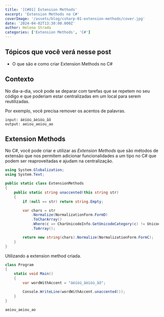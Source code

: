 ```yaml
---
title: '[C#01] Extension Methods'
excerpt: 'Extension Methods no C#'
coverImage: '/assets/blog/csharp-01-extension-methods/cover.jpg'
date: '2024-04-02T13:30:00.000Z'
author: Helena Strada
categories: ['Extension Methods', 'C#']
---
```


## Tópicos que você verá nesse post

- O que são e como criar Extension Methods no C#

## Contexto

No dia-a-dia, você pode se deparar com tarefas que se repetem no seu código e que poderiam estar centralizadas em um local para serem reutilizadas. 

Por exemplo, você precisa remover os acentos de palavras.

```
input: áéíóú_àèìòù_ãõ
output: aeiou_aeiou_ao
```

## Extension Methods

No C#, você pode criar e utilizar as *Extension Methods* que são métodos de extensão que nos permitem adicionar funcionalidades a um tipo no C# que podem ser reaproveitadas e ajudam na centralização.

```csharp
using System.Globalization;
using System.Text;

public static class ExtensionMethods
{
    public static string unaccented(this string str)
    {
        if (null == str) return string.Empty;

        var chars = str
            .Normalize(NormalizationForm.FormD)
            .ToCharArray()
            .Where(c => CharUnicodeInfo.GetUnicodeCategory(c) != UnicodeCategory.NonSpacingMark)
            .ToArray();

        return new string(chars).Normalize(NormalizationForm.FormC);
    }
}
```

Utilizando a extension method criada.

```csharp
class Program
{
    static void Main()
    {
        var wordWithAccent = "áéíóú_àèìòù_ãõ";

        Console.WriteLine(wordWithAccent.unaccented());
    }
}
```

```console
aeiou_aeiou_ao
```
